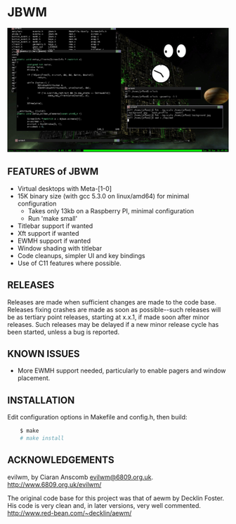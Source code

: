 # JBWM
![Screenshot](screenshot.png)

## FEATURES of JBWM
* Virtual desktops with Meta-[1-0]
* 15K binary size (with gcc 5.3.0 on linux/amd64) for minimal configuration
	- Takes only 13kb on a Raspberry PI, minimal configuration
	- Run 'make small'
* Titlebar support if wanted
* Xft support if wanted
* EWMH support if wanted
* Window shading with titlebar
* Code cleanups, simpler UI and key bindings
* Use of C11 features where possible.

## RELEASES
Releases are made when sufficient changes are made to the code base.  Releases
fixing crashes are made as soon as possible--such releases will be as tertiary
point releases, starting at x.x.1, if made soon after minor releases.  Such
releases may be delayed if a new minor release cycle has been started, unless a
bug is reported.  

## KNOWN ISSUES
* More EWMH support needed, particularly to enable pagers and window placement.

## INSTALLATION
Edit configuration options in Makefile and config.h, then build:
```sh
	$ make
	# make install
```

## ACKNOWLEDGEMENTS

evilwm, by Ciaran Anscomb <evilwm@6809.org.uk>.  http://www.6809.org.uk/evilwm/

The original code base for this project was that of aewm by Decklin
Foster.  His code is very clean and, in later versions, very well
commented.  http://www.red-bean.com/~decklin/aewm/

